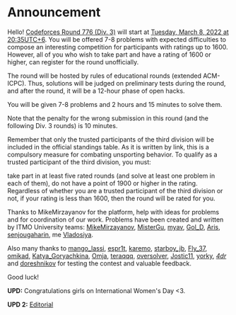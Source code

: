 # Announcement

Hello! [Codeforces Round 776 (Div. 3)](https://codeforces.com/contest/1650 "Codeforces Round 776 (Div. 3)") will start at [Tuesday, March 8, 2022 at 20:35UTC+6](https://codeforces.com/https://www.timeanddate.com/worldclock/fixedtime.html?day=8&month=3&year=2022&hour=17&min=35&sec=0&p1=166). You will be offered 7-8 problems with expected difficulties to compose an interesting competition for participants with ratings up to 1600. However, all of you who wish to take part and have a rating of 1600 or higher, can register for the round unofficially.

The round will be hosted by rules of educational rounds (extended ACM-ICPC). Thus, solutions will be judged on preliminary tests during the round, and after the round, it will be a 12-hour phase of open hacks.

You will be given 7-8 problems and 2 hours and 15 minutes to solve them.

Note that the penalty for the wrong submission in this round (and the following Div. 3 rounds) is 10 minutes.

Remember that only the trusted participants of the third division will be included in the official standings table. As it is written by link, this is a compulsory measure for combating unsporting behavior. To qualify as a trusted participant of the third division, you must:

take part in at least five rated rounds (and solve at least one problem in each of them), do not have a point of 1900 or higher in the rating. Regardless of whether you are a trusted participant of the third division or not, if your rating is less than 1600, then the round will be rated for you.

Thanks to MikeMirzayanov for the platform, help with ideas for problems and for coordination of our work. Problems have been created and written by ITMO University teams: [MikeMirzayanov](https://codeforces.com/profile/MikeMirzayanov "Headquarters, MikeMirzayanov"), [MisterGu](https://codeforces.com/profile/MisterGu "Unrated, MisterGu"), [myav](https://codeforces.com/profile/myav "Pupil myav"), [Gol_D](https://codeforces.com/profile/Gol_D "Candidate Master Gol_D"), [Aris](https://codeforces.com/profile/Aris "Candidate Master Aris"), [senjougaharin](https://codeforces.com/profile/senjougaharin "Master senjougaharin"), me [Vladosiya](https://codeforces.com/profile/Vladosiya "Expert Vladosiya").

Also many thanks to [mango_lassi](https://codeforces.com/profile/mango_lassi "International Grandmaster mango_lassi"), [espr1t](https://codeforces.com/profile/espr1t "Candidate Master espr1t"), [karemo](https://codeforces.com/profile/karemo "Expert karemo"), [starboy_jb](https://codeforces.com/profile/starboy_jb "Expert starboy_jb"), [Fly_37](https://codeforces.com/profile/Fly_37 "Master Fly_37"), [omikad](https://codeforces.com/profile/omikad "Candidate Master omikad"), [Katya_Goryachkina](https://codeforces.com/profile/Katya_Goryachkina "Specialist Katya_Goryachkina"), [Omja](https://codeforces.com/profile/Omja "Candidate Master Omja"), [teraqqq](https://codeforces.com/profile/teraqqq "International Grandmaster teraqqq"), [oversolver](https://codeforces.com/profile/oversolver "Master oversolver"), [Jostic11](https://codeforces.com/profile/Jostic11 "Master Jostic11"), [yorky](https://codeforces.com/profile/yorky "Master yorky"), [_4dr_](https://codeforces.com/profile/_4dr_ "Expert _4dr_") and [doreshnikov](https://codeforces.com/profile/doreshnikov "Candidate Master doreshnikov") for testing the contest and valuable feedback.

Good luck!

**UPD:** Congratulations girls on International Women's Day <3.

**UPD 2:** [Editorial](Tutorial_(en).md)

